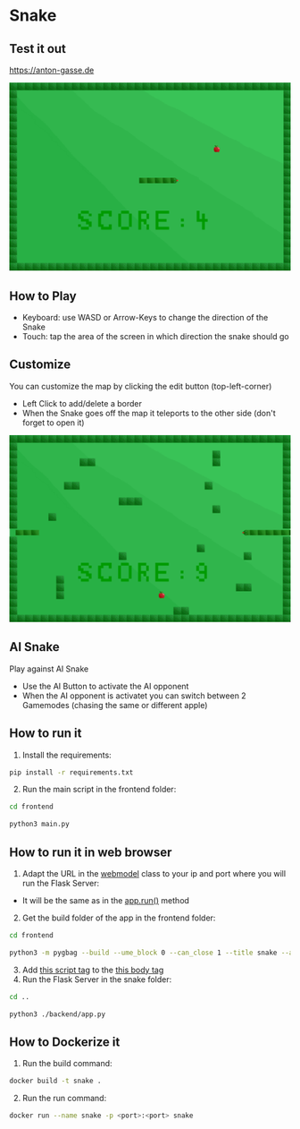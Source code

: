 # Snake

## Test it out
https://anton-gasse.de

![standard map](https://github.com/Anton-Gasse/Snake/blob/main/frontend/utils/readme_snake.png?raw=true)

## How to Play
* Keyboard: use WASD or Arrow-Keys to change the direction of the Snake
* Touch: tap the area of the screen in which direction the snake should go

## Customize
You can customize the map by clicking the edit button (top-left-corner)
* Left Click to add/delete a border
* When the Snake goes off the map it teleports to the other side (don't forget to open it)

![custom map](https://github.com/Anton-Gasse/Snake/blob/main/frontend/utils/readme_snake_custom.png?raw=true)

## AI Snake
Play against AI Snake
* Use the AI Button to activate the AI opponent
* When the AI opponent is activatet you can switch between 2 Gamemodes (chasing the same or different apple)

## How to run it
1. Install the requirements:
```sh
pip install -r requirements.txt
```
2. Run the main script in the frontend folder:
```sh
cd frontend
```
```sh
python3 main.py
```

## How to run it in web browser
1. Adapt the URL in the [webmodel](./frontend/webmodel.py) class to your ip and port where you will run the Flask Server:
* It will be the same as in the [app.run()](./backend/app.py) method

2. Get the build folder of the app in the frontend folder:
```sh
cd frontend
```
```sh
python3 -m pygbag --build --ume_block 0 --can_close 1 --title snake --app_name snake main.py
```
3. Add [this script tag](./frontend/add-to-html.txt) to the [this body tag](./frontend/build/web/index.html#L349)
4. Run the Flask Server in the snake folder:
```sh
cd ..
```
```sh
python3 ./backend/app.py
```

## How to Dockerize it
1. Run the build command:
```sh
docker build -t snake .
```
2. Run the run command:
```sh
docker run --name snake -p <port>:<port> snake
```

